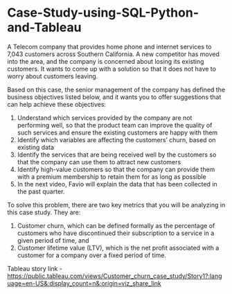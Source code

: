 # Case-Study-using-SQL-Python-and-Tableau


A Telecom company that provides home phone and internet services to 7,043 customers across Southern California. A new competitor has moved into the area, and the company is concerned about losing its existing customers. It wants to come up with a solution so that it does not have to worry about customers leaving.

Based on this case, the senior management of the company has defined the business objectives listed below, and it wants you to offer suggestions that can help achieve these objectives:

1. Understand which services provided by the company are not performing well, so that the product team can improve the quality of such services and ensure the existing    customers are happy with them
2. Identify which variables are affecting the customers’ churn, based on existing data
3. Identify the services that are being received well by the customers so that the company can use them to attract new customers
4. Identify high-value customers so that the company can provide them with a premium membership to retain them for as long as possible
5. In the next video, Favio will explain the data that has been collected in the past quarter.


To solve this problem, there are two key metrics that you will be analyzing in this case study. They are:

1. Customer churn, which can be defined formally as the percentage of customers who have discontinued their subscription to a service in a given period of time, and
2. Customer lifetime value (LTV), which is the net profit associated with a customer for a company over a fixed period of time.


Tableau story link - https://public.tableau.com/views/Customer_churn_case_study/Story1?:language=en-US&:display_count=n&:origin=viz_share_link
